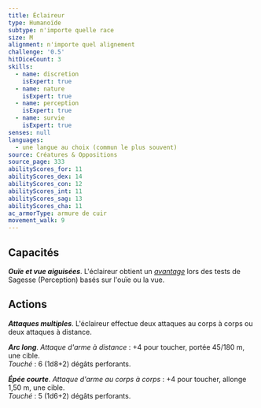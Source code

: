 ```yaml
---
title: Éclaireur
type: Humanoïde
subtype: n'importe quelle race
size: M
alignment: n'importe quel alignement
challenge: '0.5'
hitDiceCount: 3
skills:
  - name: discretion
    isExpert: true
  - name: nature
    isExpert: true
  - name: perception
    isExpert: true
  - name: survie
    isExpert: true
senses: null
languages:
  - une langue au choix (commun le plus souvent)
source: Créatures & Oppositions
source_page: 333
abilityScores_for: 11
abilityScores_dex: 14
abilityScores_con: 12
abilityScores_int: 11
abilityScores_sag: 13
abilityScores_cha: 11
ac_armorType: armure de cuir
movement_walk: 9
---
```

## Capacités
_**Ouïe et vue aiguisées**_. L'éclaireur obtient un [_avantage_](/utiliser-les-caracteristiques/#avantage-et-desavantage) lors des tests de Sagesse (Perception) basés sur l'ouïe ou la vue.

## Actions
_**Attaques multiples**_. L'éclaireur effectue deux attaques au corps à corps ou deux attaques à distance.

_**Arc long**_. _Attaque d'arme à distance_ : +4 pour toucher, portée 45/180 m, une cible.  
_Touché_ : 6 (1d8+2) dégâts perforants.

_**Épée courte**_. _Attaque d'arme au corps à corps_ : +4 pour toucher, allonge 1,50 m, une cible.  
_Touché_ : 5 (1d6+2) dégâts perforants.
